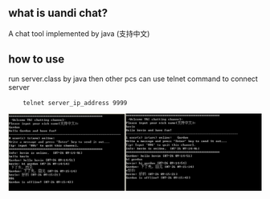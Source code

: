 ## what is uandi chat?
A chat tool implemented by java (支持中文)


## how to use
run server.class by java then other pcs can use telnet command to connect server
```
    telnet server_ip_address 9999
```

![](screenshot.jpg)
